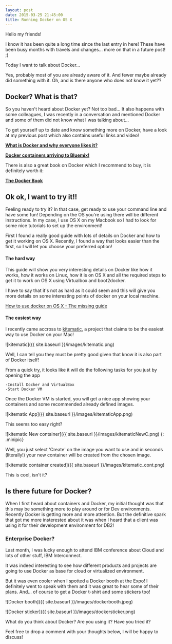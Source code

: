 ```yaml
---
layout: post
date: 2015-03-25 21:45:00
title: Running Docker on OS X
---
```


Hello my friends!

I know it has been quite a long time since the last entry in here!
These have been busy months with travels and changes... more on that in a future post! ;)

Today I want to talk about Docker...

Yes, probably most of you are already aware of it. And fewer maybe already did something with it. Oh, and is there anyone who does not know it yet??

## Docker? What is that?

So you haven't heard about Docker yet? Not too bad... 
It also happens with some colleagues, I was recently in a conversation and mentioned Docker and some of them did not know what I was talking about...

To get yourself up to date and know something more on Docker, have a look at my previous post which also contains useful links and video!

**[What is Docker and why everyone likes it?](http://sisteming.github.io/2014/12/03/What%20is%20Docker%20and%20why%20everyone%20likes%20it%3F/)**

**[Docker containers arriving to Bluemix!](http://sisteming.github.io/2014/12/05/Docker%20containers%20arriving%20to%20BlueMix/)**

There is also a great book on Docker which I recommend to buy, it is definitely worth it:

**[The Docker Book](http://www.dockerbook.com/)**


## Ok ok, I want to try it!!

Feeling ready to try it? In that case, get ready to use your command line and have some fun!
Depending on the OS you're using there will be different instructions. 
In my case, I use OS X on my Macbook so I had to look for some nice tutorials to set up the environment!

First I found a really good guide with lots of details on Docker and how to get it working on OS X. Recently, I found a way that looks easier than the first, so I will let you choose your preferred option! 

#### The hard way

This guide will show you very interesting details on Docker like how it works, how it works on Linux, how it is on OS X and all the required steps to get it to work on OS X using Virtualbox and boot2docker. 

I have to say that it's not as hard as it could seem and this will give you more details on some interesting points of docker on your local machine.

[How to use docker on OS X - The missing guide](http://viget.com/extend/how-to-use-docker-on-os-x-the-missing-guide)

#### The easiest way

I recently came accross to [kitematic](https://kitematic.com/), a project that claims to be the easiest way to use Docker on your Mac!

![kitematic]({{ site.baseurl }}/images/kitematic.png)

Well, I can tell you they must be pretty good given that know it is also part of Docker itself!

From a quick try, it looks like it will do the following tasks for you just by opening the app

	-Install Docker and VirtualBox
	-Start Docker VM
	
Once the Docker VM is started, you will get a nice app showing your containers and some recommended already defined images. 

![kitematic App]({{ site.baseurl }}/images/kitematicApp.png)

This seems too easy right? 

![kitematic New container]({{ site.baseurl }}/images/kitematicNewC.png) {: .minipic}

Well, you just select 'Create' on the image you want to use and in seconds (literally!) your new container will be created from the chosen image.

![kitematic container created]({{ site.baseurl }}/images/kitematic_cont.png)

This is cool, isn't it?

## Is there future for Docker?

When I first heard about containers and Docker, my initial thought was that this may be something more to play around or for Dev environments.
Recently Docker is getting more and more attention. But the definitive spark that got me more insterested about it was when I heard that a client was using it for their development environment for DB2!

### Enterprise Docker?

Last month, I was lucky enough to attend IBM conference about Cloud and lots of other stuff, IBM Interconnect. 

It was indeed interesting to see how different products and projects are going to use Docker as base for cloud or virtualized environment.

But it was even cooler when I spotted a Docker booth at the Expo! I definitely went to speak with them and it was great to hear some of their plans. And... of course to get a Docker t-shirt and some stickers too!

![Docker booth]({{ site.baseurl }}/images/dockerbooth.jpeg)

![Docker sticker]({{ site.baseurl }}/images/dockersticker.png)

What do you think about Docker? Are you using it? Have you tried it? 

Feel free to drop a comment with your thoughts below, I will be happy to discuss!


